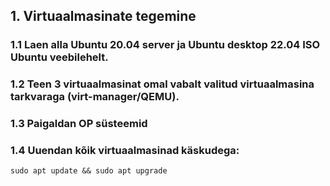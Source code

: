 ##		1. Virtuaalmasinate tegemine
###		1.1 Laen alla Ubuntu 20.04 server ja Ubuntu desktop 22.04 ISO Ubuntu veebilehelt. 
###		1.2 Teen 3 virtuaalmasinat omal vabalt valitud virtuaalmasina tarkvaraga (virt-manager/QEMU). 
###		1.3 Paigaldan OP süsteemid 
###		1.4 Uuendan kõik virtuaalmasinad käskudega:
`sudo apt update && sudo apt upgrade` 
